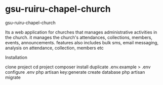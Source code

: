 # gsu-ruiru-chapel-church
gsu-ruiru-chapel-church


Its a web application for churches that manages administrative activities in the church.
it manages the church's attendances, collections, members, events, announcements.
features also includes bulk sms, email messaging, analysis on attendance, collection, members etc

Installation

clone project
cd project
composer install
duplicate .env.example > .env
configure .env
php artisan key:generate
create database
php artisan migrate
